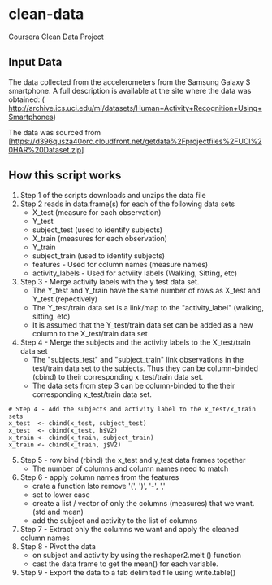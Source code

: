 # clean-data
Coursera Clean Data Project

## Input Data
The data collected from the accelerometers from the Samsung Galaxy S smartphone. A full description is available at the site where the data was obtained: (
http://archive.ics.uci.edu/ml/datasets/Human+Activity+Recognition+Using+Smartphones)

The data was sourced from [https://d396qusza40orc.cloudfront.net/getdata%2Fprojectfiles%2FUCI%20HAR%20Dataset.zip]

## How this script works
1. Step 1 of the scripts downloads and unzips the data file
2. Step 2 reads in data.frame(s) for each of the following data sets
   + X_test (measure for each observation)
   + Y_test 
   + subject_test (used to identify subjects)
   + X_train (measures for each observation)
   + Y_train 
   + subject_train (used to identify subjects)
   + features - Used for column names (measure names)
   + activity_labels - Used for actviity labels (Walking, Sitting, etc)
3. Step 3 - Merge activity labels with the y test data set. 
   + The Y_test and Y_train have the same number of rows as  X_test and Y_test (repectively)
   + The Y_test/train data set is a link/map to the "activity_label" (walking, sitting, etc)
   + It is assumed that the Y_test/train data set can be added as a new column to the X_test/train data set
4. Step 4 - Merge the subjects and the activity labels to the X_test/train data set
   + The "subjects_test" and "subject_train" link observations in the test/train data set to the subjects. Thus they can be column-binded (cbind) to their corresponding x_test/train data set.
   + The data sets from step 3 can be column-binded to the their corresponding x_test/train data set.
```{r}
# Step 4 - Add the subjects and activity label to the x_test/x_train sets
x_test  <- cbind(x_test, subject_test)
x_test  <- cbind(x_test, h$V2)
x_train <- cbind(x_train, subject_train)
x_train <- cbind(x_train, j$V2)
```
5. Step 5 - row bind (rbind) the x_test and y_test data frames together
   + The number of columns and column names need to match
6. Step 6 - apply column names from the features
   + crate a function lsto remove '(', ')', '-', ','
   + set to lower case
   + create a list / vector of only the columns (measures) that we want. (std and mean)
   + add the subject and activity to the list of columns
7. Step 7 - Extract only the columns we want and apply the cleaned column names
8. Step 8 - Pivot the data
   + on subject and activity by using the reshaper2.melt () function
   + cast the data frame to get the mean() for each variable.
9. Step 9 - Export the data to a tab delimited file using write.table()